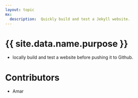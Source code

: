 ```yaml
---
layout: topic
mx:
  description:  Quickly build and test a Jekyll website.
---
```



# {{ site.data.name.purpose }}
- locally build and test a website before pushing it to Github.


# Contributors
- Amar



